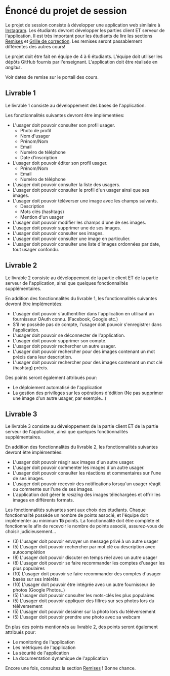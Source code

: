 # Énoncé du projet de session

Le projet de session consiste à développer une application web similaire à [Instagram](https://www.instagram.com).  Les étudiants devront développer les parties client ET serveur de l'application. Il est très important pour les étudiants de lire les sections [Remises](https://github.com/GLO3112/ugram/blob/master/Remises.md) et [Grille de correction](https://docs.google.com/spreadsheets/d/1C52Qwlf5l4wu_2_SGlAbJ6PKlXMl4jJfihJuSchRRSM). Les remises seront passablement différentes des autres cours!

Le projet doit être fait en équipe de 4 à 6 étudiants. L’équipe doit utiliser les dépôts GitHub fournis par l'enseignant. L'application doit être réalisée en *anglais*. 

Voir dates de remise sur le portail des cours.

## Livrable 1

Le livrable 1 consiste au développement des bases de l'application.

Les fonctionnalités suivantes devront être implémentées:
* L'usager doit pouvoir consulter son profil usager.
  * Photo de profil
  * Nom d'usager
  * Prénom/Nom
  * Email
  * Numéro de téléphone
  * Date d'inscription
* L’usager doit pouvoir éditer son profil usager.
  * Prénom/Nom
  * Email
  * Numéro de téléphone
* L'usager doit pouvoir consulter la liste des usagers.
* L'usager doit pouvoir consulter le profil d'un usager ainsi que ses images.
* L'usager doit pouvoir téléverser une image avec les champs suivants.
  * Description
  * Mots clés (hashtags)
  * Mention d'un usager
* L'usager doit pouvoir modifier les champs d'une de ses images.
* L'usager doit pouvoir supprimer une de ses images.
* L'usager doit pouvoir consulter ses images.
* L'usager doit pouvoir consulter une image en particulier.
* L'usager doit pouvoir consulter une liste d'images ordonnées par date, tout usager confondu.

## Livrable 2

Le livrable 2 consiste au développement de la partie client ET de la partie serveur de l'application, ainsi que quelques fonctionnalités supplémentaires.

En addition des fonctionnalités du livrable 1, les fonctionnalités suivantes devront être implémentées:

* L'usager doit pouvoir s'authentifier dans l'application en utilisant un fournisseur OAuth connu. (Facebook, Google etc.)
* S'il ne possède pas de compte, l'usager doit pouvoir s'enregistrer dans l'application.
* L'usager doit pouvoir se déconnecter de l'application.
* L'usager doit pouvoir supprimer son compte.
* L'usager doit pouvoir rechercher un autre usager.
* L'usager doit pouvoir rechercher pour des images contenant un mot précis dans leur description.
* L'usager doit pouvoir rechercher pour des images contenant un mot clé (hashtag) précis.

Des points seront également attribués pour:
* Le déploiement automatisé de l'application
* La gestion des privilèges sur les opérations d'édition (Ne pas supprimer une image d'un autre usager, par exemple...)

## Livrable 3

Le livrable 3 consiste au développement de la partie client ET de la partie serveur de l'application, ainsi que quelques fonctionnalités supplémentaires.

En addition des fonctionnalités du livrable 2, les fonctionnalités suivantes devront être implémentées:

* L'usager doit pouvoir réagir aux images d'un autre usager.
* L'usager doit pouvoir commenter les images d'un autre usager.
* L'usager doit pouvoir consulter les réactions et commentaires sur l'une de ses images.
* L'usager doit pouvoir recevoir des notifications lorsqu'un usager réagit ou commente sur l'une de ses images.
* L’application doit gérer le _resizing_ des images téléchargées et offrir les images en différents formats.

Les fonctionnalités suivantes sont aux choix des étudiants. Chaque fonctionnalité possède un nombre de points associé, et l'équipe doit implémenter au minimum **15** points. La fonctionnalité doit être complète et fonctionnelle afin de recevoir le nombre de points associé, assurez-vous de choisir judicieusement...

* (3) L'usager doit pouvoir envoyer un message privé à un autre usager
* (5) L'usager doit pouvoir rechercher par mot clé ou description avec autocomplétion
* (8) L'usager doit pouvoir discuter en temps réel avec un autre usager
* (8) L'usager doit pouvoir se faire recommander les comptes d'usager les plus populaires
* (10) L'usager doit pouvoir se faire recommander des comptes d'usager basés sur ses intérêts
* (10) L'usager doit pouvoir être intégrée avec un autre fournisseur de photos (Google Photos..)
* (5) L'usager doit pouvoir consulter les mots-clés les plus populaires
* (5) L'usager doit pouvoir appliquer des filtres sur ses photos lors du téléversement
* (5) L'usager doit pouvoir dessiner sur la photo lors du téléversement
* (5) L'usager doit pouvoir prendre une photo avec sa webcam

En plus des points mentionnés au livrable 2, des points seront également attribués pour:
* Le monitoring de l'application
* Les métriques de l'application
* La sécurité de l'application
* La documentation dynamique de l'application

Encore une fois, consultez la section [Remises](https://github.com/GLO3112/ugram/blob/master/Remises.md) ! Bonne chance.


